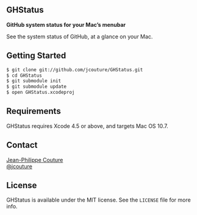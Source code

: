 GHStatus
-------
**GitHub system status for your Mac’s menubar**

See the system status of GitHub, at a glance on your Mac.

## Getting Started

``` bash
$ git clone git://github.com/jcouture/GHStatus.git
$ cd GHStatus
$ git submodule init
$ git submodule update
$ open GHStatus.xcodeproj
```

## Requirements

GHStatus requires Xcode 4.5 or above, and targets Mac OS 10.7.

## Contact

[Jean-Philippe Couture](http://github.com/jcouture)  
[@jcouture](https://twitter.com/jcouture)

## License

GHStatus is available under the MIT license. See the `LICENSE` file for more info.